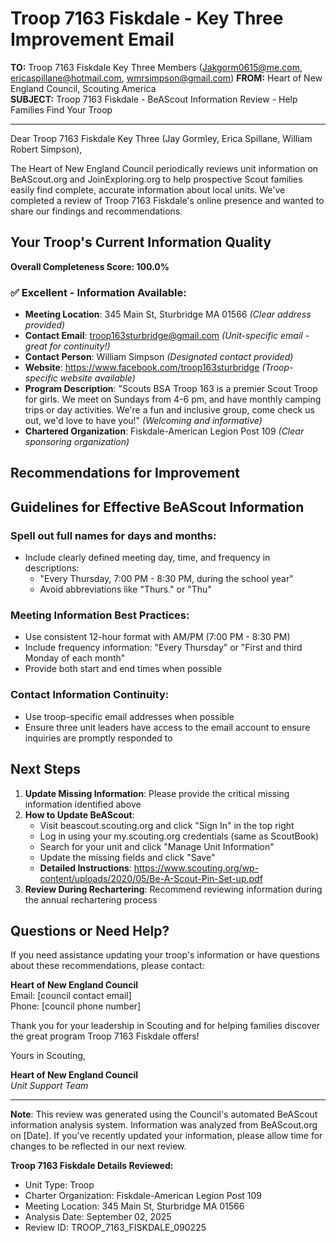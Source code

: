 # Troop 7163 Fiskdale - Key Three Improvement Email

**TO:** Troop 7163 Fiskdale Key Three Members (Jakgorm0615@me.com, ericaspillane@hotmail.com, wmrsimpson@gmail.com)
**FROM:** Heart of New England Council, Scouting America  
**SUBJECT:** Troop 7163 Fiskdale - BeAScout Information Review - Help Families Find Your Troop  

---

Dear Troop 7163 Fiskdale Key Three (Jay  Gormley, Erica  Spillane, William Robert Simpson),

The Heart of New England Council periodically reviews unit information on BeAScout.org and JoinExploring.org to help prospective Scout families easily find complete, accurate information about local units. We've completed a review of Troop 7163 Fiskdale's online presence and wanted to share our findings and recommendations.

## Your Troop's Current Information Quality

**Overall Completeness Score: 100.0%**



### ✅ **Excellent - Information Available:**
- **Meeting Location**: 345 Main St, Sturbridge MA 01566 *(Clear address provided)*
- **Contact Email**: troop163sturbridge@gmail.com *(Unit-specific email - great for continuity!)*
- **Contact Person**: William Simpson *(Designated contact provided)*
- **Website**: https://www.facebook.com/troop163sturbridge *(Troop-specific website available)*
- **Program Description**: "Scouts BSA Troop 163 is a premier Scout Troop for girls. We meet on Sundays
  from 4-6 pm, and have monthly camping trips or day activities. We're a fun and
  inclusive group, come check us out, we'd love to have you!" *(Welcoming and informative)*
- **Chartered Organization**: Fiskdale-American Legion Post 109 *(Clear sponsoring organization)*

## Recommendations for Improvement



## Guidelines for Effective BeAScout Information

### **Spell out full names for days and months:**
- Include clearly defined meeting day, time, and frequency in descriptions:
  - "Every Thursday, 7:00 PM - 8:30 PM, during the school year"
  - Avoid abbreviations like "Thurs." or "Thu"

### **Meeting Information Best Practices:**
- Use consistent 12-hour format with AM/PM (7:00 PM - 8:30 PM)
- Include frequency information: "Every Thursday" or "First and third Monday of each month"
- Provide both start and end times when possible

### **Contact Information Continuity:**
- Use troop-specific email addresses when possible
- Ensure three unit leaders have access to the email account to ensure inquiries are promptly responded to

## Next Steps

1. **Update Missing Information**: Please provide the critical missing information identified above
2. **How to Update BeAScout**: 
   - Visit beascout.scouting.org and click "Sign In" in the top right
   - Log in using your my.scouting.org credentials (same as ScoutBook)
   - Search for your unit and click "Manage Unit Information"
   - Update the missing fields and click "Save"
   - **Detailed Instructions**: https://www.scouting.org/wp-content/uploads/2020/05/Be-A-Scout-Pin-Set-up.pdf
3. **Review During Rechartering**: Recommend reviewing information during the annual rechartering process

## Questions or Need Help?

If you need assistance updating your troop's information or have questions about these recommendations, please contact:

**Heart of New England Council**  
Email: [council contact email]  
Phone: [council phone number]

Thank you for your leadership in Scouting and for helping families discover the great program Troop 7163 Fiskdale offers!

Yours in Scouting,

**Heart of New England Council**  
*Unit Support Team*

---

**Note**: This review was generated using the Council's automated BeAScout information analysis system. Information was analyzed from BeAScout.org on [Date]. If you've recently updated your information, please allow time for changes to be reflected in our next review.

**Troop 7163 Fiskdale Details Reviewed:**
- Unit Type: Troop
- Charter Organization: Fiskdale-American Legion Post 109  
- Meeting Location: 345 Main St, Sturbridge MA 01566
- Analysis Date: September 02, 2025
- Review ID: TROOP_7163_FISKDALE_090225